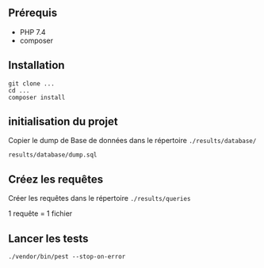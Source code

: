 ## Prérequis

* PHP 7.4
* composer

## Installation

```
git clone ...
cd ...
composer install
```

## initialisation du projet 

Copier le dump de Base de données dans le répertoire `./results/database/`

```
results/database/dump.sql
```

## Créez les requêtes

Créer les requêtes dans le répertoire `./results/queries`

1 requête = 1 fichier


## Lancer les tests

```
./vendor/bin/pest --stop-on-error
```
